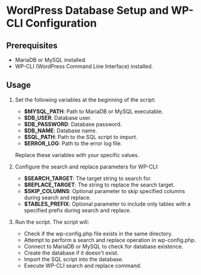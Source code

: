 # WordPress Database Setup and WP-CLI Configuration

## Prerequisites
- MariaDB or MySQL installed.
- WP-CLI (WordPress Command Line Interface) installed.

## Usage

1. Set the following variables at the beginning of the script:

    - **$MYSQL_PATH**: Path to MariaDB or MySQL executable.
    - **$DB_USER**: Database user.
    - **$DB_PASSWORD**: Database password.
    - **$DB_NAME**: Database name.
    - **$SQL_PATH**: Path to the SQL script to import.
    - **$ERROR_LOG**: Path to the error log file.

    Replace these variables with your specific values.

2. Configure the search and replace parameters for WP-CLI:

    - **$SEARCH_TARGET**: The target string to search for.
    - **$REPLACE_TARGET**: The string to replace the search target.
    - **$SKIP_COLUMNS**: Optional parameter to skip specified columns during search and replace.
    - **$TABLES_PREFIX**: Optional parameter to include only tables with a specified prefix during search and replace.

3. Run the script. The script will:

    - Check if the wp-config.php file exists in the same directory.
    - Attempt to perform a search and replace operation in wp-config.php.
    - Connect to MariaDB or MySQL to check for database existence.
    - Create the database if it doesn't exist.
    - Import the SQL script into the database.
    - Execute WP-CLI search and replace command.
